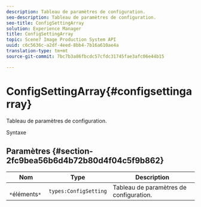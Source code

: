 ```yaml
---
description: Tableau de paramètres de configuration.
seo-description: Tableau de paramètres de configuration.
seo-title: ConfigSettingArray
solution: Experience Manager
title: ConfigSettingArray
topic: Scene7 Image Production System API
uuid: c6c5636c-a2df-4eed-8bb4-7b16a610ae4a
translation-type: tm+mt
source-git-commit: 7bc7b3a86fbcdc57cfdc31745fae3afc06e44b15

---
```



# ConfigSettingArray{#configsettingarray}

Tableau de paramètres de configuration.

Syntaxe

## Paramètres {#section-2fc9bea56b6d4b72b80d4f04c5f9b862}

| Nom | Type | Description |
|---|---|---|
| ` *`éléments`*` | `types:ConfigSetting` | Tableau de paramètres de configuration. |

